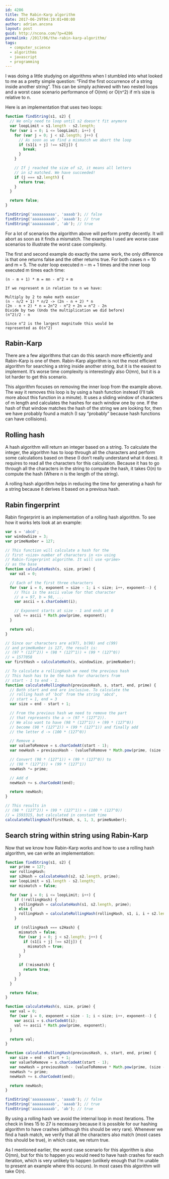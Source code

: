 ```yaml
---
id: 4286
title: The Rabin-Karp algorithm
date: 2017-06-29T04:19:01+00:00
author: adrian.ancona
layout: post
guid: http://ncona.com/?p=4286
permalink: /2017/06/the-rabin-karp-algorithm/
tags:
  - computer_science
  - algorithms
  - javascript
  - programming
---
```

I was doing a little studying on algorithms when I stumbled into what looked to me as a pretty simple question: &#8220;Find the first occurrence of a string inside another string&#8221;. This can be simply achieved with two nested loops and a worst case scenario performance of O(nm) or O(n^2) if m&#8217;s size is relative to n.

Here is an implementation that uses two loops:

```js
function findString(s1, s2) {
  // We only need to loop until s2 doesn't fit anymore
  var loopLimit = s1.length - s2.length;
  for (var i = 0; i <= loopLimit; i++) {
    for (var j = 0; j < s2.length; j++) {
      // As soon as we find a mismatch we abort the loop
      if (s1[i + j] !== s2[j]) {
        break;
      }
    }

    // If j reached the size of s2, it means all letters
    // in s2 matched. We have succeeded!
    if (j === s2.length) {
      return true;
    }
  }

  return false;
}

findString('aaaaaaaaaa', 'aaaab'); // false
findString('aaaaaaaaab', 'aaaab'); // true
findString('aaaaaaaaab', 'ab'); // true
```

<!--more-->

For a lot of scenarios the algorithm above will perform pretty decently. It will abort as soon as it finds a mismatch. The examples I used are worse case scenarios to illustrate the worst case complexity.

The first and second example do exactly the same work, the only difference is that one returns false and the other returns true. For both cases n = 10 and m = 5. The outer loop executed n &#8211; m + 1 times and the inner loop executed m times each time:

```
(n - m + 1) * m = mn - m^2 + m

If we represent m in relation to n we have:

Multiply by 2 to make math easier
(n - n/2 + 1) * n/2 -> (2n - n + 2) * n
(2n - n + 2) * n = 2n^2 - n^2 + 2n = n^2 - 2n
Divide by two (Undo the multiplication we did before)
(n^2)/2 - n

Since n^2 is the largest magnitude this would be
represented as O(n^2)
```

## Rabin-Karp

There are a few algorithms that can do this search more efficiently and Rabin-Karp is one of them. Rabin-Karp algorithm is not the most efficient algorithm for searching a string inside another string, but it is the easiest to implement. It&#8217;s worse time complexity is interestingly also O(mn), but it is a lot harder to get this scenario.

This algorithm focuses on removing the inner loop from the example above. The way it removes this loop is by using a hash function instead (I&#8217;ll talk more about this function in a minute). It uses a sliding window of characters of m length and calculates the hashes for each window one by one. If the hash of that window matches the hash of the string we are looking for, then we have probably found a match (I say &#8220;probably&#8221; because hash functions can have collisions).

## Rolling hash

A hash algorithm will return an integer based on a string. To calculate the integer, the algorithm has to loop through all the characters and perform some calculations based on these (I don&#8217;t really understand what it does). It requires to read all the characters for this calculation. Because it has to go through all the characters in the string to compute the hash, it takes O(n) to compute the hash (Where n is the length of the string).

A rolling hash algorithm helps in reducing the time for generating a hash for a string because it derives it based on a previous hash.

## Rabin fingerprint

Rabin fingerprint is an implementation of a rolling hash algorithm. To see how it works lets look at an example:

```js
var s = 'abcd';
var windowSize = 3;
var primeNumber = 127;

// This function will calculate a hash for the
// first <size> number of characters in <s> using
// Rabin-fingerprint algorithm. It will use <prime>
// as the base
function calculateHash(s, size, prime) {
  var val = 0;

  // Each of the first three characters
  for (var i = 0, exponent = size - 1; i < size; i++, exponent--) {
    // This is the ascii value for that character
    // a = 97, b = 98, ...
    var ascii = s.charCodeAt(i);

    // Exponent starts at size - 1 and ends at 0
    val += ascii * Math.pow(prime, exponent);
  }

  return val;
}

// Since our characters are a(97), b(98) and c(99)
// and primeNumber is 127, the result is:
// (97 * (127^2)) + (98 * (127^1)) + (99 * (127^0))
// = 1577058
var firstHash = calculateHash(s, windowSize, primeNumber);

// To calculate a rollingHash we need the previous hash
// This hash has to be the hash for characters from
// start - 1 to end - 1.
function calculateRollingHash(previousHash, s, start, end, prime) {
  // Both start and end are inclusive. To calculate the
  // rolling hash of 'bcd' from the string 'abcd',
  // start = 1, end = 3
  var size = end - start + 1;

  // From the previous hash we need to remove the part
  // that represents the a -> (97 * (127^2)).
  // We also want to have (98 * (127^1)) + (99 * (127^0))
  // become (98 * (127^2)) + (99 * (127^1)) and finally add
  // the letter d -> (100 * (127^0))

  // Remove a
  var valueToRemove = s.charCodeAt(start - 1);
  var newHash = previousHash - (valueToRemove * Math.pow(prime, (size - 1)));

  // Convert (98 * (127^1)) + (99 * (127^0)) to
  // (98 * (127^2)) + (99 * (127^1))
  newHash *= prime;

  // Add d
  newHash += s.charCodeAt(end);

  return newHash;
}

// This results in
// (98 * (127^2)) + (99 * (127^1)) + (100 * (127^0))
// = 1593315, but calculated in constant time
calculateRollingHash(firstHash, s, 1, 3, primeNumber);
```

## Search string within string using Rabin-Karp

Now that we know how Rabin-Karp works and how to use a rolling hash algorithm, we can write an implementation:

```js
function findString(s1, s2) {
  var prime = 127;
  var rollingHash;
  var s2Hash = calculateHash(s2, s2.length, prime);
  var loopLimit = s1.length - s2.length;
  var mismatch = false;

  for (var i = 0; i <= loopLimit; i++) {
    if (!rollingHash) {
      rollingHash = calculateHash(s1, s2.length, prime);
    } else {
      rollingHash = calculateRollingHash(rollingHash, s1, i, i + s2.length - 1, prime);
    }

    if (rollingHash === s2Hash) {
      mismatch = false;
      for (var j = 0; j < s2.length; j++) {
        if (s1[i + j] !== s2[j]) {
          mismatch = true;
        }
      }

      if (!mismatch) {
        return true;
      }
    }
  }

  return false;
}

function calculateHash(s, size, prime) {
  var val = 0;
  for (var i = 0, exponent = size - 1; i < size; i++, exponent--) {
    var ascii = s.charCodeAt(i);
    val += ascii * Math.pow(prime, exponent);
  }

  return val;
}

function calculateRollingHash(previousHash, s, start, end, prime) {
  var size = end - start + 1;
  var valueToRemove = s.charCodeAt(start - 1);
  var newHash = previousHash - (valueToRemove * Math.pow(prime, (size - 1)));
  newHash *= prime;
  newHash += s.charCodeAt(end);

  return newHash;
}

findString('aaaaaaaaaa', 'aaaab'); // false
findString('aaaaaaaaab', 'aaaab'); // true
findString('aaaaaaaaab', 'ab'); // true
```

By using a rolling hash we avoid the internal loop in most iterations. The check in lines 15 to 27 is necessary because it is possible for our hashing algorithm to have crashes (although this should be very rare). Whenever we find a hash match, we verify that all the characters also match (most cases this should be true), in which case, we return true.

As I mentioned earlier, the worst case scenario for this algorithm is also O(mn), but for this to happen you would need to have hash crashes for each iteration, which is very unlikely to happen (unlikely enough that I&#8217;m unable to present an example where this occurs). In most cases this algorithm will take O(n).
